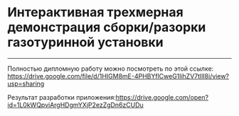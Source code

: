 
# Интерактивная трехмерная демонстрация сборки/разорки газотуринной установки
****
Полностью дипломную работу можно посмотреть по этой ссылке: https://drive.google.com/file/d/1HIGM8mE-4PHBYflCweG1lihZV7tllI8i/view?usp=sharing

Результат разработки приложения:https://drive.google.com/open?id=1L0kWQpviArgHDgmYXjP2ezZgDn6zCUDu
